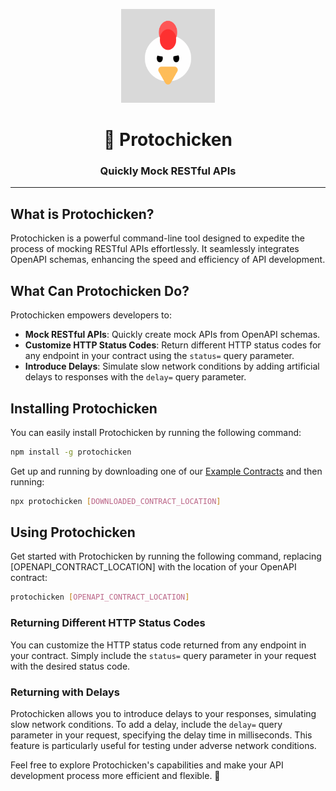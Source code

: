 

<p align="center">
  <img src="./resources/logo.png" alt="Logo" width="150px"/>
</p>

<h1 align="center">🐔 Protochicken</h1>
<h3 align="center">Quickly Mock RESTful APIs</h3>

---

## What is Protochicken?

Protochicken is a powerful command-line tool designed to expedite the process of mocking RESTful APIs effortlessly. It seamlessly integrates OpenAPI schemas, enhancing the speed and efficiency of API development.

## What Can Protochicken Do?

Protochicken empowers developers to:

- **Mock RESTful APIs**: Quickly create mock APIs from OpenAPI schemas.
- **Customize HTTP Status Codes**: Return different HTTP status codes for any endpoint in your contract using the `status=` query parameter.
- **Introduce Delays**: Simulate slow network conditions by adding artificial delays to responses with the `delay=` query parameter.

## Installing Protochicken

You can easily install Protochicken by running the following command:

```bash
npm install -g protochicken
```
Get up and running by downloading one of our <a href="/example_contracts/">Example Contracts</a> and then running:

```bash
npx protochicken [DOWNLOADED_CONTRACT_LOCATION]
```

## Using Protochicken

Get started with Protochicken by running the following command, replacing [OPENAPI_CONTRACT_LOCATION] with the location of your OpenAPI contract:
```bash
protochicken [OPENAPI_CONTRACT_LOCATION]
```
### Returning Different HTTP Status Codes

You can customize the HTTP status code returned from any endpoint in your contract. Simply include the `status=` query parameter in your request with the desired status code.

### Returning with Delays

Protochicken allows you to introduce delays to your responses, simulating slow network conditions. To add a delay, include the `delay=` query parameter in your request, specifying the delay time in milliseconds. This feature is particularly useful for testing under adverse network conditions.

Feel free to explore Protochicken's capabilities and make your API development process more efficient and flexible. 🚀